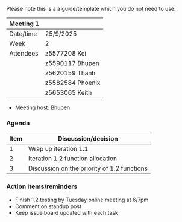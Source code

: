 Please note this is a a guide/template which you do not need to use.

| Meeting 1 |  |
|-----------|--|
| Date/time | 25/9/2025 |
| Week | 2 |
| Attendees | z5577208 Kei |
|  | z5590117 Bhupen |
|  | z5620159 Thanh |
|  | z5582584 Phoenix |
|  | z5653065 Keith|

- Meeting host: Bhupen

### Agenda

| Item | Discussion/decision |
|------|---------------------|
| 1 | Wrap up iteration 1.1 |
| 2 | Iteration 1.2 function allocation |
| 3 | Discussion on the priority of 1.2 functions |

### Action Items/reminders

- Finish 1.2 testing by Tuesday online meeting at 6/7pm
- Comment on standup post
- Keep issue board updated with each task
